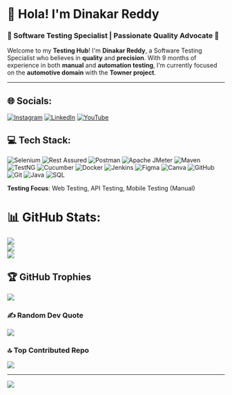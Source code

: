 # 👋 Hola! I'm **Dinakar Reddy**  
### 🌟 Software Testing Specialist | Passionate Quality Advocate 🚀

Welcome to my **Testing Hub**! I'm **Dinakar Reddy**, a Software Testing Specialist who believes in **quality** and **precision**. With 9 months of experience in both **manual** and **automation testing**, I’m currently focused on the **automotive domain** with the **Towner project**.

---

## 🌐 Socials:
[![Instagram](https://img.shields.io/badge/Instagram-%23E4405F.svg?logo=Instagram&logoColor=white)](https://instagram.com/dark_prince_dinakar) 
[![LinkedIn](https://img.shields.io/badge/LinkedIn-%230077B5.svg?logo=linkedin&logoColor=white)](https://linkedin.com/in/dinakar-reddy-softwaretester) 
[![YouTube](https://img.shields.io/badge/YouTube-%23FF0000.svg?logo=YouTube&logoColor=white)](https://youtube.com/@ddroriginals)

## 💻 Tech Stack:
![Selenium](https://img.shields.io/badge/Selenium-%2343B02A.svg?style=for-the-badge&logo=selenium&logoColor=white) 
![Rest Assured](https://img.shields.io/badge/Rest%20Assured-%23000000.svg?style=for-the-badge&logo=rest-assured&logoColor=white) 
![Postman](https://img.shields.io/badge/Postman-%23FF6C37.svg?style=for-the-badge&logo=postman&logoColor=white) 
![Apache JMeter](https://img.shields.io/badge/Apache%20JMeter-%23D22128.svg?style=for-the-badge&logo=apache&logoColor=white) 
![Maven](https://img.shields.io/badge/Maven-%233E8E41.svg?style=for-the-badge&logo=apache-maven&logoColor=white) 
![TestNG](https://img.shields.io/badge/TestNG-%23007396.svg?style=for-the-badge&logo=testng&logoColor=white) 
![Cucumber](https://img.shields.io/badge/Cucumber-%2300FF7F.svg?style=for-the-badge&logo=cucumber&logoColor=white) 
![Docker](https://img.shields.io/badge/Docker-%232496ED.svg?style=for-the-badge&logo=docker&logoColor=white) 
![Jenkins](https://img.shields.io/badge/Jenkins-%23D24939.svg?style=for-the-badge&logo=jenkins&logoColor=white) 
![Figma](https://img.shields.io/badge/Figma-%23000000.svg?style=for-the-badge&logo=figma&logoColor=white) 
![Canva](https://img.shields.io/badge/Canva-%2300C4CC.svg?style=for-the-badge&logo=Canva&logoColor=white) 
![GitHub](https://img.shields.io/badge/github-%23121011.svg?style=for-the-badge&logo=github&logoColor=white) 
![Git](https://img.shields.io/badge/git-%23F05033.svg?style=for-the-badge&logo=git&logoColor=white) 
![Java](https://img.shields.io/badge/Java-%23F7A600.svg?style=for-the-badge&logo=java&logoColor=white) 
![SQL](https://img.shields.io/badge/SQL-%234879A1.svg?style=for-the-badge&logo=postgresql&logoColor=white)

**Testing Focus**: Web Testing, API Testing, Mobile Testing (Manual)

# 📊 GitHub Stats:
![](https://github-readme-stats.vercel.app/api?username=dandaladinakar&theme=radical&hide_border=false&include_all_commits=true&count_private=false)<br/>
![](https://github-readme-streak-stats.herokuapp.com/?user=dandaladinakar&theme=radical&hide_border=false)<br/>
![](https://github-readme-stats.vercel.app/api/top-langs/?username=dandaladinakar&theme=radical&hide_border=false&include_all_commits=true&count_private=false&layout=compact)

## 🏆 GitHub Trophies
![](https://github-profile-trophy.vercel.app/?username=dandaladinakar&theme=radical&no-frame=false&no-bg=true&margin-w=4)

### ✍️ Random Dev Quote
![](https://quotes-github-readme.vercel.app/api?type=horizontal&theme=tokyonight)

### 🔝 Top Contributed Repo
![](https://github-contributor-stats.vercel.app/api?username=dandaladinakar&limit=5&theme=radical&combine_all_yearly_contributions=true)

---
[![](https://visitcount.itsvg.in/api?id=dandaladinakar&icon=10&color=8)](https://visitcount.itsvg.in)

<!-- Proudly created with GPRM ( https://gprm.itsvg.in ) -->
